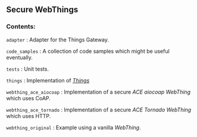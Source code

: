 ## Secure WebThings


### Contents:

`adapter` : Adapter for the Things Gateway.

`code_samples` : A collection of code samples which might be useful eventually.

`tests` : Unit tests.

`things` : Implementation of [_Things_]()

`webthing_ace_aiocoap` : Implementation of a secure _ACE aiocoap WebThing_ which uses CoAP.

`webthing_ace_tornado` : Implementation of a secure _ACE Tornado WebThing_ which uses HTTP.

`webthing_original` : Example using a vanilla _WebThing_.